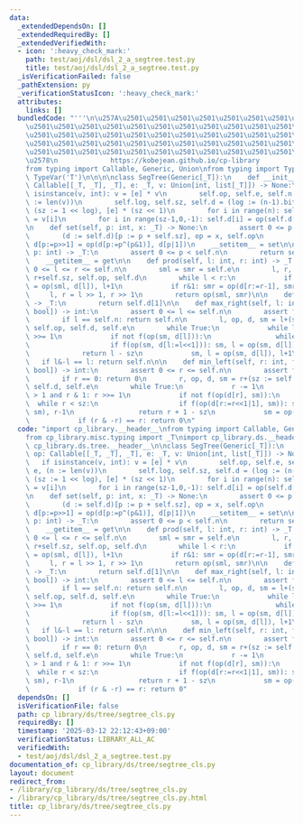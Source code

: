 ```yaml
---
data:
  _extendedDependsOn: []
  _extendedRequiredBy: []
  _extendedVerifiedWith:
  - icon: ':heavy_check_mark:'
    path: test/aoj/dsl/dsl_2_a_segtree.test.py
    title: test/aoj/dsl/dsl_2_a_segtree.test.py
  _isVerificationFailed: false
  _pathExtension: py
  _verificationStatusIcon: ':heavy_check_mark:'
  attributes:
    links: []
  bundledCode: "'''\n\u257A\u2501\u2501\u2501\u2501\u2501\u2501\u2501\u2501\u2501\u2501\
    \u2501\u2501\u2501\u2501\u2501\u2501\u2501\u2501\u2501\u2501\u2501\u2501\u2501\
    \u2501\u2501\u2501\u2501\u2501\u2501\u2501\u2501\u2501\u2501\u2501\u2501\u2501\
    \u2501\u2501\u2501\u2501\u2501\u2501\u2501\u2501\u2501\u2501\u2501\u2501\u2501\
    \u2501\u2501\u2501\u2501\u2501\u2501\u2501\u2501\u2501\u2501\u2501\u2501\u2501\
    \u2578\n             https://kobejean.github.io/cp-library               \n'''\n\
    from typing import Callable, Generic, Union\nfrom typing import TypeVar\n_T =\
    \ TypeVar('T')\n\n\n\nclass SegTree(Generic[_T]):\n    def __init__(self, op:\
    \ Callable[[_T, _T], _T], e: _T, v: Union[int, list[_T]]) -> None:\n        if\
    \ isinstance(v, int): v = [e] * v\n        self.op, self.e, self.n = op, e, (n\
    \ := len(v))\n        self.log, self.sz, self.d = (log := (n-1).bit_length()+1),\
    \ (sz := 1 << log), [e] * (sz << 1)\n        for i in range(n): self.d[sz + i]\
    \ = v[i]\n        for i in range(sz-1,0,-1): self.d[i] = op(self.d[i<<1], self.d[i<<1|1])\n\
    \n    def set(self, p: int, x: _T) -> None:\n        assert 0 <= p < self.n\n\
    \        (d := self.d)[p := p + self.sz], op = x, self.op\n        for _ in range(self.log):\
    \ d[p:=p>>1] = op(d[p:=p^(p&1)], d[p|1])\n    __setitem__ = set\n\n    def get(self,\
    \ p: int) -> _T:\n        assert 0 <= p < self.n\n        return self.d[p + self.sz]\n\
    \    __getitem__ = get\n\n    def prod(self, l: int, r: int) -> _T:\n        assert\
    \ 0 <= l <= r <= self.n\n        sml = smr = self.e\n        l, r, op, d = l+self.sz,\
    \ r+self.sz, self.op, self.d\n        while l < r:\n            if l&1: sml, l\
    \ = op(sml, d[l]), l+1\n            if r&1: smr = op(d[r:=r-1], smr)\n       \
    \     l, r = l >> 1, r >> 1\n        return op(sml, smr)\n\n    def all_prod(self)\
    \ -> _T:\n        return self.d[1]\n\n    def max_right(self, l: int, f: Callable[[_T],\
    \ bool]) -> int:\n        assert 0 <= l <= self.n\n        assert f(self.e)\n\
    \        if l == self.n: return self.n\n        l, op, d, sm = l+(sz := self.sz),\
    \ self.op, self.d, self.e\n        while True:\n            while l&1 == 0: l\
    \ >>= 1\n            if not f(op(sm, d[l])):\n                while l < sz:\n\
    \                    if f(op(sm, d[l:=l<<1])): sm, l = op(sm, d[l]), l+1\n   \
    \             return l - sz\n            sm, l = op(sm, d[l]), l+1\n         \
    \   if l&-l == l: return self.n\n\n    def min_left(self, r: int, f: Callable[[_T],\
    \ bool]) -> int:\n        assert 0 <= r <= self.n\n        assert f(self.e)\n\
    \        if r == 0: return 0\n        r, op, d, sm = r+(sz := self.sz), self.op,\
    \ self.d, self.e\n        while True:\n            r -= 1\n            while r\
    \ > 1 and r & 1: r >>= 1\n            if not f(op(d[r], sm)):\n              \
    \  while r < sz:\n                    if f(op(d[r:=r<<1|1], sm)): sm, r = op(d[r],\
    \ sm), r-1\n                return r + 1 - sz\n            sm = op(d[r], sm)\n\
    \            if (r & -r) == r: return 0\n"
  code: "import cp_library.__header__\nfrom typing import Callable, Generic, Union\n\
    from cp_library.misc.typing import _T\nimport cp_library.ds.__header__\nimport\
    \ cp_library.ds.tree.__header__\n\nclass SegTree(Generic[_T]):\n    def __init__(self,\
    \ op: Callable[[_T, _T], _T], e: _T, v: Union[int, list[_T]]) -> None:\n     \
    \   if isinstance(v, int): v = [e] * v\n        self.op, self.e, self.n = op,\
    \ e, (n := len(v))\n        self.log, self.sz, self.d = (log := (n-1).bit_length()+1),\
    \ (sz := 1 << log), [e] * (sz << 1)\n        for i in range(n): self.d[sz + i]\
    \ = v[i]\n        for i in range(sz-1,0,-1): self.d[i] = op(self.d[i<<1], self.d[i<<1|1])\n\
    \n    def set(self, p: int, x: _T) -> None:\n        assert 0 <= p < self.n\n\
    \        (d := self.d)[p := p + self.sz], op = x, self.op\n        for _ in range(self.log):\
    \ d[p:=p>>1] = op(d[p:=p^(p&1)], d[p|1])\n    __setitem__ = set\n\n    def get(self,\
    \ p: int) -> _T:\n        assert 0 <= p < self.n\n        return self.d[p + self.sz]\n\
    \    __getitem__ = get\n\n    def prod(self, l: int, r: int) -> _T:\n        assert\
    \ 0 <= l <= r <= self.n\n        sml = smr = self.e\n        l, r, op, d = l+self.sz,\
    \ r+self.sz, self.op, self.d\n        while l < r:\n            if l&1: sml, l\
    \ = op(sml, d[l]), l+1\n            if r&1: smr = op(d[r:=r-1], smr)\n       \
    \     l, r = l >> 1, r >> 1\n        return op(sml, smr)\n\n    def all_prod(self)\
    \ -> _T:\n        return self.d[1]\n\n    def max_right(self, l: int, f: Callable[[_T],\
    \ bool]) -> int:\n        assert 0 <= l <= self.n\n        assert f(self.e)\n\
    \        if l == self.n: return self.n\n        l, op, d, sm = l+(sz := self.sz),\
    \ self.op, self.d, self.e\n        while True:\n            while l&1 == 0: l\
    \ >>= 1\n            if not f(op(sm, d[l])):\n                while l < sz:\n\
    \                    if f(op(sm, d[l:=l<<1])): sm, l = op(sm, d[l]), l+1\n   \
    \             return l - sz\n            sm, l = op(sm, d[l]), l+1\n         \
    \   if l&-l == l: return self.n\n\n    def min_left(self, r: int, f: Callable[[_T],\
    \ bool]) -> int:\n        assert 0 <= r <= self.n\n        assert f(self.e)\n\
    \        if r == 0: return 0\n        r, op, d, sm = r+(sz := self.sz), self.op,\
    \ self.d, self.e\n        while True:\n            r -= 1\n            while r\
    \ > 1 and r & 1: r >>= 1\n            if not f(op(d[r], sm)):\n              \
    \  while r < sz:\n                    if f(op(d[r:=r<<1|1], sm)): sm, r = op(d[r],\
    \ sm), r-1\n                return r + 1 - sz\n            sm = op(d[r], sm)\n\
    \            if (r & -r) == r: return 0"
  dependsOn: []
  isVerificationFile: false
  path: cp_library/ds/tree/segtree_cls.py
  requiredBy: []
  timestamp: '2025-03-12 22:12:43+09:00'
  verificationStatus: LIBRARY_ALL_AC
  verifiedWith:
  - test/aoj/dsl/dsl_2_a_segtree.test.py
documentation_of: cp_library/ds/tree/segtree_cls.py
layout: document
redirect_from:
- /library/cp_library/ds/tree/segtree_cls.py
- /library/cp_library/ds/tree/segtree_cls.py.html
title: cp_library/ds/tree/segtree_cls.py
---
```


